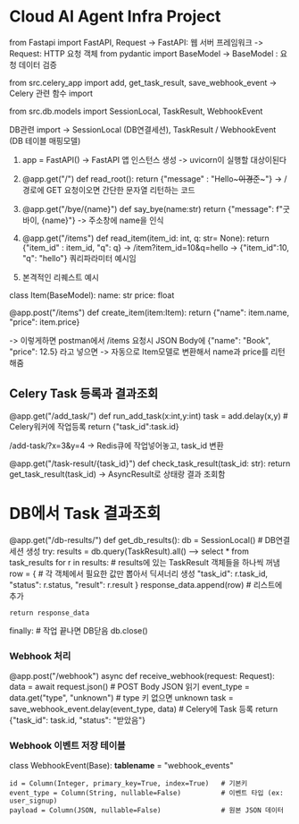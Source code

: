 # Cloud AI Agent Infra Project

from Fastapi import FastAPI, Request
-> FastAPI: 웹 서버 프레임워크
-> Request: HTTP 요청 객체
from pydantic import BaseModel
-> BaseModel : 요청 데이터 검증

from src.celery_app import add, get_task_result, save_webhook_event
-> Celery 관련 함수 import

from src.db.models import SessionLocal, TaskResult, WebhookEvent

DB관련 import -> SessionLocal (DB연결세션), TaskResult / WebhookEvent (DB 테이블 매핑모델)

1. app = FastAPI()
-> FastAPI 앱 인스턴스 생성 -> uvicorn이 실행할 대상이된다

2. @app.get("/")
def read_root():
  return {"message" : "Hello~~~이경준~~~"}
  -> /경로에 GET 요청이오면 간단한 문자열 리턴하는 코드

3. @app.get("/bye/{name}")
def say_bye(name:str)
  return {"message": f"굿바이, {name}"}
  -> 주소창에 name을 인식

4. @app.get("/items")
def read_item(item_id: int, q: str= None):
  return {"item_id" : item_id, "q": q}
  -> /item?item_id=10&q=hello -> {"item_id":10, "q": "hello"}
  쿼리파라미터 예시임

5. 본격적인 리퀘스트 예시

class Item(BaseModel):
  name: str
  price: float

@app.post("/items")
def create_item(item:Item):
  return {"name": item.name, "price": item.price}

-> 이렇게하면 postman에서 /items 요청시 JSON Body에 {"name": "Book", "price": 12.5} 라고 넣으면
-> 자동으로 Item모델로 변환해서 name과 price를 리턴해줌

## Celery Task 등록과 결과조회

@app.get("/add_task/")
def run_add_task(x:int,y:int)
  task = add.delay(x,y) # Celery워커에 작업등록
  return {"task_id":task.id}

/add-task/?x=3&y=4 -> Redis큐에 작업넣어놓고, task_id 변환

@app.get("/task-result/{task_id}")
def check_task_result(task_id: str):
  return get_task_result(task_id)
  -> AsyncResult로 상태랑 결과 조회함

# DB에서 Task 결과조회

@app.get("/db-results/")
def get_db_results():
  db = SessionLocal() # DB연결세션 생성
  try:
    results = db.query(TaskResult).all() --> select * from task_results
        for r in results:    # results에 있는 TaskResult 객체들을 하나씩 꺼냄
      row = {          # 각 객체에서 필요한 값만 뽑아서 딕셔너리 생성
        "task_id": r.task_id,
        "status": r.status,
        "result": r.result
      }
      response_data.append(row)   # 리스트에 추가

    return response_data
  finally:  # 작업 끝나면 DB닫음
    db.close()

### Webhook 처리
@app.post("/webhook")
async def receive_webhook(request: Request):
    data = await request.json()  # POST Body JSON 읽기
    event_type = data.get("type", "unknown")  # type 키 없으면 unknown
    task = save_webhook_event.delay(event_type, data)  # Celery에 Task 등록
    return {"task_id": task.id, "status": "받았음"}

### Webhook 이벤트 저장 테이블

class WebhookEvent(Base):
    __tablename__ = "webhook_events"

    id = Column(Integer, primary_key=True, index=True)   # 기본키
    event_type = Column(String, nullable=False)          # 이벤트 타입 (ex: user_signup)
    payload = Column(JSON, nullable=False)               # 원본 JSON 데이터